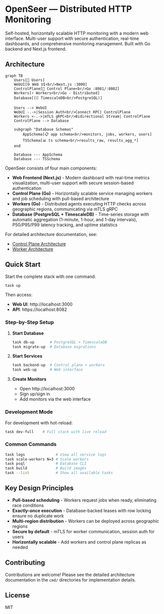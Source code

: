 # OpenSeer — Distributed HTTP Monitoring

Self-hosted, horizontally scalable HTTP monitoring with a modern web interface. Multi-user support with secure authentication, real-time dashboards, and comprehensive monitoring management. Built with Go backend and Next.js frontend.

## Architecture

```mermaid
graph TB
    Users[👥 Users]
    WebUI[🌐 Web UI<br/>Next.js :3000]
    ControlPlane[🎯 Control Plane<br/>Go :8081/:8082]
    Workers[⚡ Workers<br/>Go - Distributed]
    Database[(🗄️ TimescaleDB<br/>PostgreSQL)]

    Users --> WebUI
    WebUI -.->|Session Auth<br/>Connect RPC| ControlPlane
    Workers <-.->|mTLS gRPC<br/>Bidirectional Stream| ControlPlane
    ControlPlane --> Database

    subgraph "Database Schemas"
        AppSchema[📋 app schema<br/>monitors, jobs, workers, users]
        TSSchema[📊 ts schema<br/>results_raw, results_agg_*]
    end

    Database --- AppSchema
    Database --- TSSchema
```

OpenSeer consists of four main components:

- **Web Frontend (Next.js)** - Modern dashboard with real-time metrics visualization, multi-user support with secure session-based authentication
- **Control Plane (Go)** - Horizontally scalable service managing workers and job scheduling with pull-based architecture
- **Workers (Go)** - Distributed agents executing HTTP checks across geographic regions, communicating via mTLS gRPC
- **Database (PostgreSQL + TimescaleDB)** - Time-series storage with automatic aggregation (1-minute, 1-hour, and 1-day intervals), P50/P95/P99 latency tracking, and uptime statistics

For detailed architecture documentation, see:
- [Control Plane Architecture](cmd/control-plane/ARCHITECTURE.md)
- [Worker Architecture](cmd/worker/ARCHITECTURE.md)

## Quick Start

Start the complete stack with one command:

```bash
task up
```

Then access:
- **Web UI**: http://localhost:3000
- **API**: https://localhost:8082

### Step-by-Step Setup

1. **Start Database**
   ```bash
   task db-up       # PostgreSQL + TimescaleDB
   task migrate-up  # Database migrations
   ```

2. **Start Services**
   ```bash
   task backend-up  # Control plane + workers
   task web-up      # Web interface
   ```

3. **Create Monitors**
   - Open http://localhost:3000
   - Sign up/sign in
   - Add monitors via the web interface

### Development Mode

For development with hot-reload:

```bash
task dev-full    # Full stack with live reload
```

### Common Commands

```bash
task logs              # View all service logs
task scale-workers N=3 # Scale workers
task psql              # Database CLI
task build             # Build images
task --list            # Show all available tasks
```

## Key Design Principles

- **Pull-based scheduling** - Workers request jobs when ready, eliminating race conditions
- **Exactly-once execution** - Database-backed leases with row locking ensure no duplicate work
- **Multi-region distribution** - Workers can be deployed across geographic regions
- **Secure by default** - mTLS for worker communication, session auth for users
- **Horizontally scalable** - Add workers and control plane replicas as needed

## Contributing

Contributions are welcome! Please see the detailed architecture documentation in the `cmd/` directories for implementation details.

## License

MIT
